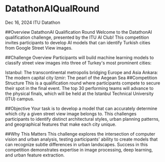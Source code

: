 # DatathonAIQualRound
Dec 16, 2024 ITU Datathon


##Overview
DatathonAI Qualification Round
Welcome to the DatathonAI qualification challenge, presented by the ITU AI Club! This competition invites participants to develop AI models that can identify Turkish cities from Google Street View images.

##Challenge Overview
Participants will build machine learning models to classify street view images into three of Turkey's most prominent cities:

Istanbul: The transcontinental metropolis bridging Europe and Asia
Ankara: The modern capital city
Izmir: The pearl of the Aegean Sea
##Competition Structure
This is a qualification round where participants compete to secure their spot in the final event. The top 30 performing teams will advance to the physical finals, which will be held at the Istanbul Technical University (ITU) campus.

##Objective
Your task is to develop a model that can accurately determine which city a given street view image belongs to. This challenges participants to identify distinct architectural styles, urban planning patterns, and geographical features that make each city unique.

##Why This Matters
This challenge explores the intersection of computer vision and urban analysis, testing participants' ability to create models that can recognize subtle differences in urban landscapes. Success in this competition demonstrates expertise in image processing, deep learning, and urban feature extraction.
